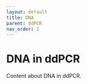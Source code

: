 ```yaml
---
layout: default
title: DNA
parent: ddPCR
nav_order: 1
---
```


# DNA in ddPCR
Content about DNA in ddPCR.
